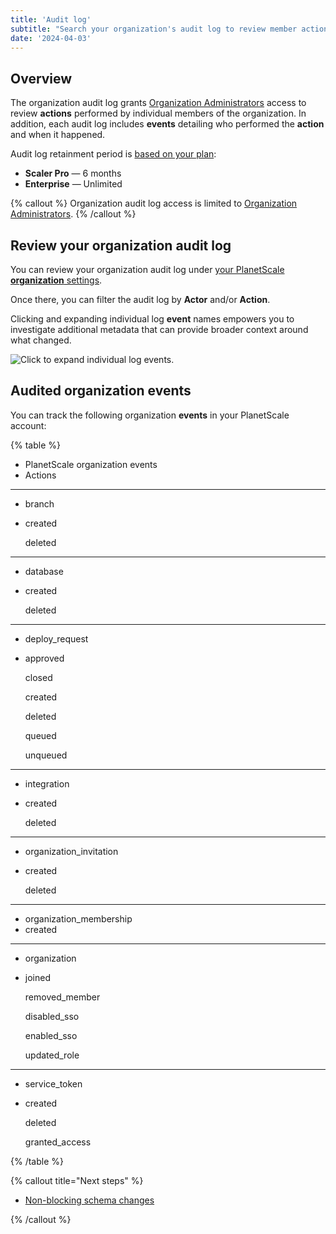 ```yaml
---
title: 'Audit log'
subtitle: "Search your organization's audit log to review member actions and events."
date: '2024-04-03'
---
```


## Overview

The organization audit log grants [Organization Administrators](/docs/concepts/access-control#organization-administrator) access to review **actions** performed by individual members of the organization. In addition, each audit log includes **events** detailing who performed the **action** and when it happened.

Audit log retainment period is [based on your plan](/docs/concepts/billing#planetscale-plans):

- **Scaler Pro** — 6 months
- **Enterprise** — Unlimited

{% callout %}
Organization audit log access is limited to [Organization Administrators](/docs/concepts/access-control#organization-administrator).
{% /callout %}

## Review your organization audit log

You can review your organization audit log under [your PlanetScale **organization** settings](https://app.planetscale.com/~/settings/audit-log).

Once there, you can filter the audit log by **Actor** and/or **Action**.

Clicking and expanding individual log **event** names empowers you to investigate additional metadata that can provide broader context around what changed.

![Click to expand individual log events.](/assets/docs/concepts/audit-log/event.png)

## Audited organization events

You can track the following organization **events** in your PlanetScale account:

{% table %}

- PlanetScale organization events
- Actions

---

- branch
- created

  deleted

---

- database
- created

  deleted

---

- deploy_request
- approved

  closed

  created

  deleted

  queued

  unqueued

---

- integration
- created

  deleted

---

- organization_invitation
- created

  deleted

---

- organization_membership
- created

---

- organization
- joined

  removed_member

  disabled_sso

  enabled_sso

  updated_role

---

- service_token
- created

  deleted

  granted_access

{% /table %}

{% callout title="Next steps" %}

- [Non-blocking schema changes](/docs/concepts/nonblocking-schema-changes)

{% /callout %}
